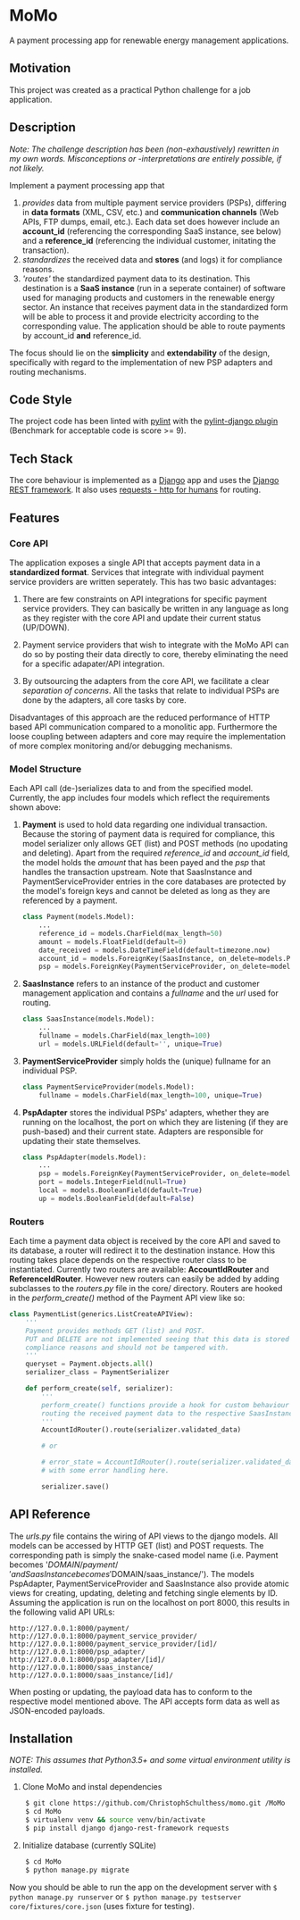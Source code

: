 # MoMo 

A payment processing app for renewable energy management applications.

## Motivation
This project was created as a practical Python challenge for a job application.

## Description

*Note: The challenge description has been (non-exhaustively) rewritten in my own words. Misconceptions or -interpretations are entirely possible, if not likely.*

Implement a payment processing app that 

1. *provides* data from multiple payment service providers (PSPs), differing in **data formats** (XML, CSV, etc.) and **communication channels** (Web APIs, FTP dumps, email, etc.). Each data set does however include an **account_id** (referencing the corresponding SaaS instance, see below) and a **reference_id** (referencing the individual customer, initating the transaction).
2. *standardizes* the received data and **stores** (and logs) it for compliance reasons.
3. *'routes'* the standardized payment data to its destination. This destination is a **SaaS instance** (run in a seperate container) of software used for managing products and customers in the renewable energy sector. An instance that receives payment data in the standardized form will be able to process it and provide electricity according to the corresponding value. The application should be able to route payments by account_id **and** reference_id.

The focus should lie on the **simplicity** and **extendability** of the design, specifically with regard to the implementation of new PSP adapters and routing mechanisms.

## Code Style

The project code has been linted with [pylint](https://www.pylint.org/) with the [pylint-django plugin](https://github.com/PyCQA/pylint-django) (Benchmark for acceptable code is score >= 9).

## Tech Stack

The core behaviour is implemented as a [Django](https://www.djangoproject.com/) app and uses the [Django REST framework](http://www.django-rest-framework.org/). It also uses [requests - http for humans](http://docs.python-requests.org/en/master/) for routing.

## Features

### Core API

The application exposes a single API that accepts payment data in a **standardized format**. Services that integrate with individual payment service providers are written seperately. This has two basic advantages:

1. There are few constraints on API integrations for specific payment service providers. They can basically be written in any language as long as they register with the core API and update their current status (UP/DOWN).

2. Payment service providers that wish to integrate with the MoMo API can do so by posting their data directly to core, thereby eliminating the need for a specific adapater/API integration.

3. By outsourcing the adapters from the core API, we facilitate a clear *separation of concerns*. All the tasks that relate to individual PSPs are done by the adapters, all core tasks by core.

Disadvantages of this approach are the reduced performance of HTTP based API communication compared to a monolitic app. Furthermore the loose coupling between adapters and core may require the implementation of more complex monitoring and/or debugging mechanisms.

### Model Structure

Each API call (de-)serializes data to and from the specified model. Currently, the app includes four models which reflect the requirements shown above:

1. **Payment** is used to hold data regarding one individual transaction. Because the storing of payment data is required for compliance, this model serializer only allows GET (list) and POST methods (no upodating and deleting). Apart from the required *reference_id* and *account_id* field, the model holds the *amount* that has been payed and the *psp* that handles the transaction upstream. Note that SaasInstance and PaymentServiceProvider entries in the core databases are protected by the model's foreign keys and cannot be deleted as long as they are referenced by a payment. 

    ```python
    class Payment(models.Model):
        ...
        reference_id = models.CharField(max_length=50)
        amount = models.FloatField(default=0)
        date_received = models.DateTimeField(default=timezone.now)
        account_id = models.ForeignKey(SaasInstance, on_delete=models.PROTECT)
        psp = models.ForeignKey(PaymentServiceProvider, on_delete=models.PROTECT)
    ```
2. **SaasInstance** refers to an instance of the product and customer management application and contains a *fullname* and the *url* used for routing.

    ```python
    class SaasInstance(models.Model):
        ...
        fullname = models.CharField(max_length=100)
        url = models.URLField(default='', unique=True)
    ```
    
3. **PaymentServiceProvider** simply holds the (unique) fullname for an individual PSP.

    ```python
    class PaymentServiceProvider(models.Model):
        fullname = models.CharField(max_length=100, unique=True)
    ```
    
4. **PspAdapter** stores the individual PSPs' adapters, whether they are running on the localhost, the port on which they are listening (if they are push-based) and their current state. Adapters are responsible for updating their state themselves.

    ```python
    class PspAdapter(models.Model):
        ...
        psp = models.ForeignKey(PaymentServiceProvider, on_delete=models.PROTECT)
        port = models.IntegerField(null=True)
        local = models.BooleanField(default=True)
        up = models.BooleanField(default=False)
    ```
    
### Routers

Each time a payment data object is received by the core API and saved to its database, a router will redirect it to the destination instance. How this routing takes place depends on the respective router class to be instantiated. Currently two routers are available: **AccountIdRouter** and **ReferenceIdRouter**. However new routers can easily be added by adding subclasses to the *routers.py* file in the core/ directory. Routers are hooked in the *perform_create()* method of the Payment API view like so:

```python
class PaymentList(generics.ListCreateAPIView):
    '''
    Payment provides methods GET (list) and POST.
    PUT and DELETE are not implemented seeing that this data is stored for
    compliance reasons and should not be tampered with.
    '''
    queryset = Payment.objects.all()
    serializer_class = PaymentSerializer

    def perform_create(self, serializer):
        '''
        perform_create() functions provide a hook for custom behaviour (e.g.
        routing the received payment data to the respective SaasInstance)
        '''
        AccountIdRouter().route(serializer.validated_data)

        # or

        # error_state = AccountIdRouter().route(serializer.validated_data)
        # with some error handling here.

        serializer.save()
```

## API Reference

The *urls.py* file contains the wiring of API views to the django models. All models can be accessed by HTTP GET (list) and POST requests. The corresponding path is simply the snake-cased model name (i.e. Payment becomes '$DOMAIN/payment/' and SaasInstance becomes '$DOMAIN/saas_instance/'). The models PspAdapter, PaymentServiceProvider and SaasInstance also provide atomic views for creating, updating, deleting and fetching single elements by ID. Assuming the application is run on the localhost on port 8000, this results in the following valid API URLs:

    http://127.0.0.1:8000/payment/
    http://127.0.0.1:8000/payment_service_provider/
    http://127.0.0.1:8000/payment_service_provider/[id]/
    http://127.0.0.1:8000/psp_adapter/
    http://127.0.0.1:8000/psp_adapter/[id]/
    http://127.0.0.1:8000/saas_instance/
    http://127.0.0.1:8000/saas_instance/[id]/
    
When posting or updating, the payload data has to conform to the respective model mentioned above. The API accepts form data as well as JSON-encoded payloads.

## Installation

*NOTE: This assumes that Python3.5+ and some virtual environment utility is installed.*

1. Clone MoMo and instal dependencies 
```bash
    $ git clone https://github.com/ChristophSchulthess/momo.git /MoMo
    $ cd MoMo
    $ virtualenv venv && source venv/bin/activate
    $ pip install django django-rest-framework requests
```
2. Initialize database (currently SQLite)
```bash
    $ cd MoMo
    $ python manage.py migrate
```

Now you should be able to run the app on the development server with ```$ python manage.py runserver``` or ```$ python manage.py testserver core/fixtures/core.json``` (uses fixture for testing).
